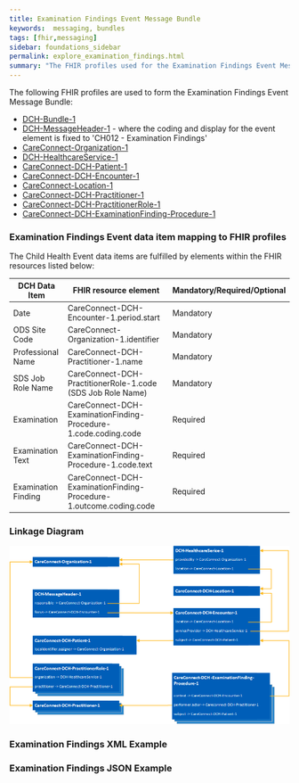 ```yaml
---
title: Examination Findings Event Message Bundle
keywords:  messaging, bundles
tags: [fhir,messaging]
sidebar: foundations_sidebar
permalink: explore_examination_findings.html
summary: "The FHIR profiles used for the Examination Findings Event Message Bundle"
---
```


The following FHIR profiles are used to form the Examination Findings Event Message Bundle:

- [DCH-Bundle-1](https://fhir.nhs.uk/STU3/StructureDefinition/DCH-Bundle-1)
- [DCH-MessageHeader-1](https://fhir.nhs.uk/STU3/StructureDefinition/DCH-MessageHeader-1) - where the coding and display for the event element is fixed to 'CH012 - Examination Findings'
- [CareConnect-Organization-1](https://fhir.hl7.org.uk/STU3/StructureDefinition/CareConnect-Organization-1)
- [DCH-HealthcareService-1](https://fhir.nhs.uk/STU3/StructureDefinition/DCH-HealthcareService-1)
- [CareConnect-DCH-Patient-1](https://fhir.nhs.uk/STU3/StructureDefinition/CareConnect-DCH-Patient-1)
- [CareConnect-DCH-Encounter-1](https://fhir.nhs.uk/STU3/StructureDefinition/CareConnect-DCH-Encounter-1)
- [CareConnect-Location-1](https://fhir.hl7.org.uk/STU3/StructureDefinition/CareConnect-Location-1)
- [CareConnect-DCH-Practitioner-1](https://fhir.nhs.uk/STU3/StructureDefinition/CareConnect-DCH-Practitioner-1)
- [CareConnect-DCH-PractitionerRole-1](https://fhir.nhs.uk/STU3/StructureDefinition/CareConnect-DCH-PractitionerRole-1)
- [CareConnect-DCH-ExaminationFinding-Procedure-1](https://fhir.nhs.uk/STU3/StructureDefinition/CareConnect-DCH-ExaminationFinding-Procedure-1)

### Examination Findings Event data item mapping to FHIR profiles ###

The Child Health Event data items are fulfilled by elements within the FHIR resources listed below:

| DCH Data Item                                   | FHIR resource element                                                                           | Mandatory/Required/Optional |
|-------------------------------------------------|-------------------------------------------------------------------------------------------------|-----------------------------|
| Date                                            | CareConnect-DCH-Encounter-1.period.start                                                        | Mandatory                   |
| ODS Site Code                                   | CareConnect-Organization-1.identifier                                                       | Mandatory                   |
| Professional Name                               | CareConnect-DCH-Practitioner-1.name                                                             | Mandatory                   |
| SDS Job Role Name                               | CareConnect-DCH-PractitionerRole-1.code (SDS Job Role Name)                                     | Mandatory                   |
| Examination                                     | CareConnect-DCH-ExaminationFinding-Procedure-1.code.coding.code                    | Required                    |
| Examination Text                                | CareConnect-DCH-ExaminationFinding-Procedure-1.code.text                    | Required                    |
| Examination Finding                             | CareConnect-DCH-ExaminationFinding-Procedure-1.outcome.coding.code                 | Required                    |

### Linkage Diagram ###

<img src="images/explore/ExaminationFindings.png">

### Examination Findings XML Example ###

<script src="https://gist.github.com/IOPS-DEV/c64035456e26959021847c204a5ab57d.js"></script>

### Examination Findings JSON Example ###

<script src="https://gist.github.com/IOPS-DEV/232228535fe1ad5d01eb8f6953efa13c.js"></script>